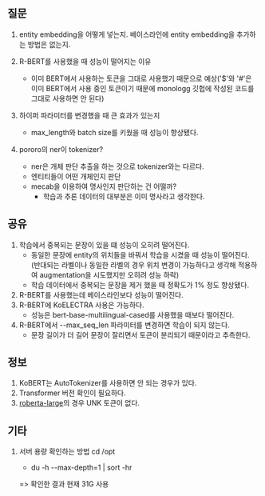 ## 질문
1. entity embedding을 어떻게 넣는지. 베이스라인에 entity embedding을 추가하는 방법은 없는지.


2. R-BERT를 사용했을 때 성능이 떨어지는 이유
    - 이미 BERT에서 사용하는 토큰을 그대로 사용했기 때문으로 예상('$'와 '#'은 이미 BERT에서 사용 중인 토큰이기 때문에 monologg 깃헙에 작성된 코드를 그대로 사용하면 안 된다)

3. 하이퍼 파라미터를 변경했을 때 큰 효과가 있는지
    - max_length와 batch size를 키웠을 때 성능이 향상됐다.

4. pororo의 ner이 tokenizer?
    - ner은 개체 판단 추출을 하는 것으로 tokenizer와는 다르다.
    - 엔티티들이 어떤 개체인지 판단

    + mecab을 이용하여 명사인지 판단하는 건 어떨까?
        - 학습과 추론 데이터의 대부분은 이미 명사라고 생각한다.

## 공유
1. 학습에서 중복되는 문장이 있을 떄 성능이 오히려 떨어진다.
    - 동일한 문장에 entity의 위치들을 바꿔서 학습을 시켰을 때 성능이 떨어진다. (반대되는 라벨이나 동일한 라벨의 경우 위치 변경이 가능하다고 생각해 적용하여 augmentation을 시도했지만 오히려 성능 하락)
    - 학습 데이터에서 중복되는 문장을 제거 했을 때 정확도가 1% 정도 향상됐다.
2. R-BERT를 사용했는데 베이스라인보다 성능이 떨어진다.
3. R-BERT에 KoELECTRA 사용은 가능하다.
    - 성능은 bert-base-multilingual-cased를 사용했을 때보다 떨어진다.
4. R-BERT에서 --max_seq_len 파라미터를 변경하면 학습이 되지 않는다.
    - 문장 길이가 더 길어 문장이 잘리면서 토큰이 분리되기 때문이라고 추측한다.


## 정보
1. KoBERT는 AutoTokenizer를 사용하면 안 되는 경우가 있다.
2. Transformer 버전 확인이 필요하다.
3. [roberta-large](https://huggingface.co/roberta-large)의 경우 UNK 토큰이 없다.

## 기타
1. 서버 용량 확인하는 방법
    cd /opt
    - du -h --max-depth=1 | sort -hr

    => 확인한 결과 현재 31G 사용
